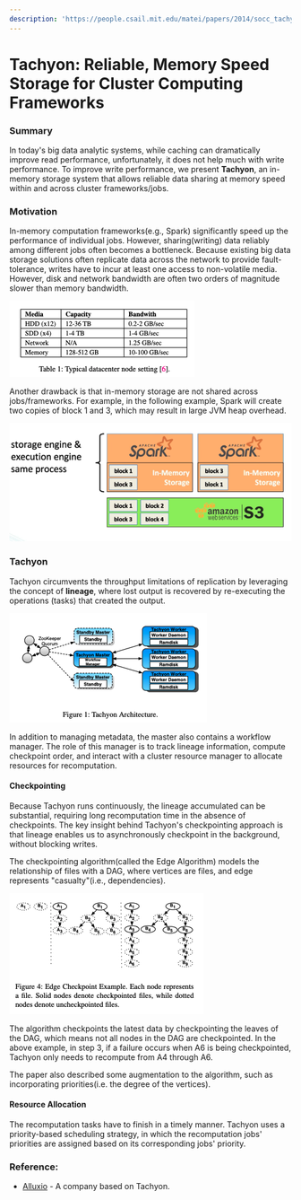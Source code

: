 ```yaml
---
description: 'https://people.csail.mit.edu/matei/papers/2014/socc_tachyon.pdf'
---
```


# Tachyon: Reliable, Memory Speed Storage for Cluster Computing Frameworks

### Summary

In today's big data analytic systems, while caching can dramatically improve read performance, unfortunately, it does not help much with write performance. To improve write performance, we present **Tachyon**, an in-memory storage system that allows reliable data sharing at memory speed within and across cluster frameworks/jobs.

### Motivation

In-memory computation frameworks\(e.g., Spark\) significantly speed up the performance of individual jobs. However, sharing\(writing\) data reliably among different jobs often becomes a bottleneck. Because existing big data storage solutions often replicate data across the network to provide fault-tolerance, writes have to incur at least one access to non-volatile media. However, disk and network bandwidth are often two orders of magnitude slower than memory bandwidth. 

![](../../.gitbook/assets/screen-shot-2020-01-16-at-11.42.31-pm.png)

Another drawback is that in-memory storage are not shared across jobs/frameworks. For example, in the following example, Spark will create two copies of block 1 and 3, which may result in large JVM heap overhead.

![](../../.gitbook/assets/screen-shot-2020-01-16-at-11.39.32-pm.png)

### Tachyon

Tachyon circumvents the throughput limitations of replication by leveraging the concept of **lineage**, where lost output is recovered by re-executing the operations \(tasks\) that created the output. 

![](../../.gitbook/assets/screen-shot-2020-01-16-at-11.55.07-pm.png)

In addition to managing metadata, the master also contains a workflow manager. The role of this manager is to track lineage information, compute checkpoint order, and interact with a cluster resource manager to allocate resources for recomputation.

#### Checkpointing

Because Tachyon runs continuously, the lineage accumulated can be substantial, requiring long recomputation time in the absence of checkpoints. The key insight behind Tachyon's checkpointing approach is that lineage enables us to asynchronously checkpoint in the background, without blocking writes. 

The checkpointing algorithm\(called the Edge Algorithm\) models the relationship of files with a DAG, where vertices are files, and edge represents "casualty"\(i.e., dependencies\). 

![](../../.gitbook/assets/screen-shot-2020-01-17-at-12.18.51-am.png)

The algorithm checkpoints the latest data by checkpointing the leaves of the DAG, which means not all nodes in the DAG are checkpointed. In the above example, in step 3, if a failure occurs when A6 is being checkpointed, Tachyon only needs to recompute from A4 through A6. 

The paper also described some augmentation to the algorithm, such as incorporating priorities\(i.e. the degree of the vertices\). 

#### Resource Allocation

The recomputation tasks have to finish in a timely manner. Tachyon uses a priority-based scheduling strategy, in which the recomputation jobs' priorities are assigned based on its corresponding jobs' priority.

### Reference:

* [Alluxio](https://www.alluxio.io/) - A company based on Tachyon. 

